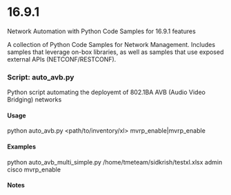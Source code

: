 # 16.9.1
Network Automation with Python Code Samples for 16.9.1 features 

A collection of Python Code Samples for Network Management. Includes samples that leverage on-box libraries, as well as samples that use exposed external APIs (NETCONF/RESTCONF).

### Script: auto_avb.py
Python script automating the deployemt of 802.1BA AVB (Audio Video Bridging) networks 

#### Usage
python auto_avb.py <path/to/inventory/xl> <username> <password> mvrp_enable|mvrp_enable

#### Examples 
python auto_avb_multi_simple.py /home/tmeteam/sidkrish/testxl.xlsx admin cisco mvrp_enable

#### Notes
